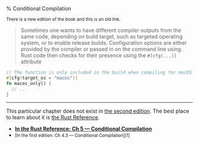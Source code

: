 % Conditional Compilation

<small>There is a new edition of the book and this is an old link.</small>

> Sometimes one wants to have different compiler outputs from the same code, depending on build target, such as targeted operating system, or to enable release builds. Configuration options are either provided by the compiler or passed in on the command line using. Rust code then checks for their presence using the `#[cfg(...)]` attribute

```rust
// The function is only included in the build when compiling for macOS
#[cfg(target_os = "macos")]
fn macos_only() {
  // ...
}
```

---

This particular chapter does not exist in [the second edition][2]. The best place to learn about it is [the Rust Reference][3].

* **[In the Rust Reference: Ch 5 — Conditional Compilation][3]**
* <small>[In the first edition: Ch 4.3 — Conditional Compilation][1]</small>

[2]: index.html
[3]: ../reference/conditional-compilation.html
[3]: ../reference/conditional-compilation.html
